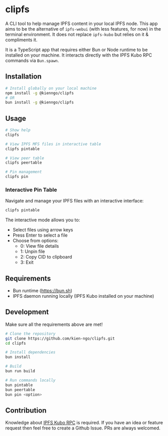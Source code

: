 # clipfs

A CLI tool to help manage IPFS content in your local IPFS node. This app aims to be the alternative of `ipfs-webui` (with less features, for now) in the terminal environment. It does not replace `ipfs-kubo` but relies on it & compliments it.

It is a TypeScript app that requires either Bun or Node runtime to be installed on your machine. It interacts directly with the IPFS Kubo RPC commands via `Bun.spawn`.

## Installation

```bash
# Install globally on your local machine
npm install -g @kienngo/clipfs
# OR
bun install -g @kienngo/clipfs
```

## Usage

```bash
# Show help
clipfs

# View IPFS MFS files in interactive table
clipfs pintable

# View peer table
clipfs peertable

# Pin management
clipfs pin
```

### Interactive Pin Table

Navigate and manage your IPFS files with an interactive interface:

```bash
clipfs pintable
```

The interactive mode allows you to:
- Select files using arrow keys
- Press Enter to select a file
- Choose from options:
  - 0: View file details
  - 1: Unpin file 
  - 2: Copy CID to clipboard
  - 3: Exit

## Requirements

- Bun runtime (https://bun.sh)
- IPFS daemon running locally (IPFS Kubo installed on your machine)

## Development
Make sure all the requirements above are met!

```bash
# Clone the repository
git clone https://github.com/kien-ngo/clipfs.git
cd clipfs

# Install dependencies
bun install

# Build
bun run build

# Run commands locally
bun pintable
bun peertable
bun pin <option>
```

## Contribution
Knowledge about [IPFS Kubo RPC](https://docs.ipfs.tech/reference/kubo/cli/#ipfs) is required. If you have an idea or feature request then feel free to create a Github Issue. PRs are always welcomed.
